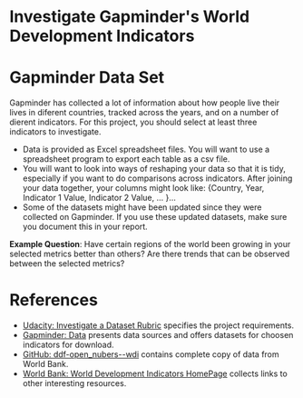 # Investigate Gapminder's World Development Indicators

# Gapminder Data Set
Gapminder has collected a lot of information about how people live their lives in diferent countries, tracked across the years, and on a number of dierent indicators. For this project, you should select at least three indicators to investigate.
- Data is provided as Excel spreadsheet files. You will want to use a spreadsheet program to export each table as a csv file.
- You will want to look into ways of reshaping your data so that it is tidy, especially if you want to do comparisons across indicators. After joining your data together, your columns might look like: {Country, Year, Indicator 1 Value, Indicator 2 Value, … }...
- Some of the datasets might have been updated since they were collected on Gapminder. If you use these updated datasets, make sure you document this in your report.

**Example Question**: Have certain regions of the world been growing in your selected metrics better than others? Are there trends that can be observed between the selected metrics?

# References
- [Udacity: Investigate a Dataset Rubric](https://review.udacity.com/#!/rubrics/107/view) specifies the project requirements.
- [Gapminder: Data](https://www.gapminder.org/data/) presents data sources and offers datasets for choosen indicators for download.
- [GitHub: ddf-open_nubers--wdi](https://github.com/open-numbers/ddf--open_numbers--world_development_indicators) contains complete copy of data from World Bank.
- [World Bank: World Development Indicators HomePage](https://datatopics.worldbank.org/world-development-indicators/) collects links to other interesting resources.
